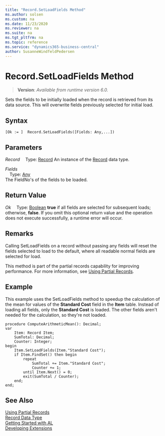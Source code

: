 ```yaml
---
title: "Record.SetLoadFields Method"
ms.author: solsen
ms.custom: na
ms.date: 11/23/2020
ms.reviewer: na
ms.suite: na
ms.tgt_pltfrm: na
ms.topic: reference
ms.service: "dynamics365-business-central"
author: SusanneWindfeldPedersen
---
```

[//]: # (START>DO_NOT_EDIT)
[//]: # (IMPORTANT:Do not edit any of the content between here and the END>DO_NOT_EDIT.)
[//]: # (Any modifications should be made in the .xml files in the ModernDev repo.)
# Record.SetLoadFields Method
> **Version**: _Available from runtime version 6.0._

Sets the fields to be initially loaded when the record is retrieved from its data source. This will overwrite fields previously selected for initial load.


## Syntax
```
[Ok := ]  Record.SetLoadFields([Fields: Any,...])
```
## Parameters
*Record*
&emsp;Type: [Record](record-data-type.md)
An instance of the [Record](record-data-type.md) data type.

*Fields*  
&emsp;Type: [Any](../any/any-data-type.md)  
The FieldNo's of the fields to be loaded.  


## Return Value
*Ok*
&emsp;Type: [Boolean](../boolean/boolean-data-type.md)
**true** if all fields are selected for subsequent loads; otherwise, **false**. If you omit this optional return value and the operation does not execute successfully, a runtime error will occur.  


[//]: # (IMPORTANT: END>DO_NOT_EDIT)

## Remarks

Calling SetLoadFields on a record without passing any fields will reset the fields selected to load to the default, where all readable normal fields are selected for load.

This method is part of the partial records capability for improving performance. For more information, see [Using Partial Records](../../devenv-partial-records.md).

## Example

This example uses the SetLoadFields method to speedup the calculation of the mean for values of the **Standard Cost** field in the **Item** table. Instead of loading all fields, only the **Standard Cost** is loaded. The other fields aren't needed for the calculation, so they're not loaded.

```al
procedure ComputeArithmeticMean(): Decimal;
var
    Item: Record Item;
    SumTotal: Decimal;
    Counter: Integer;
begin
    Item.SetLoadFields(Item."Standard Cost");
    if Item.FindSet() then begin
        repeat
            SumTotal += Item."Standard Cost";
            Counter += 1;
        until Item.Next() = 0;
        exit(SumTotal / Counter);
    end;
end;
```

## See Also

[Using Partial Records](../../devenv-partial-records.md)  
[Record Data Type](record-data-type.md)  
[Getting Started with AL](../../devenv-get-started.md)  
[Developing Extensions](../../devenv-dev-overview.md)
